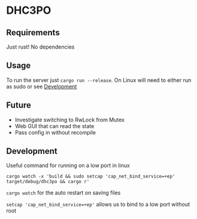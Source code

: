 # DHC3PO

## Requirements

Just rust! No dependencies

## Usage

To run the server just `cargo run --release`. On Linux will need to either run as sudo 
or see [Development](#Development)

## Future

* Investigate switching to RwLock from Mutex
* Web GUI that can read the state
* Pass config in without recompile

## Development

Useful command for running on a low port in linux

`cargo watch -x 'build && sudo setcap 'cap_net_bind_service=+ep' target/debug/dhc3po && cargo r'`

`cargo watch` for the auto restart on saving files

`setcap 'cap_net_bind_service=+ep'` allows us to bind to a low port without root
